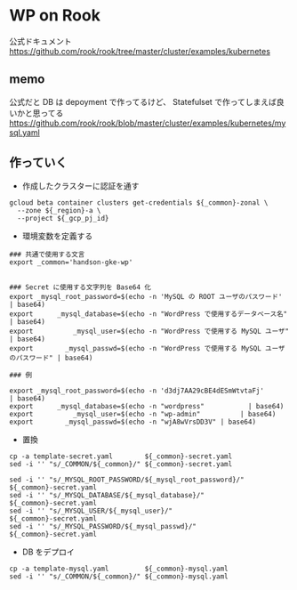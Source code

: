 # WP on Rook


公式ドキュメント
https://github.com/rook/rook/tree/master/cluster/examples/kubernetes


## memo

公式だと DB は depoyment で作ってるけど、 Statefulset で作ってしまえば良いかと思ってる
https://github.com/rook/rook/blob/master/cluster/examples/kubernetes/mysql.yaml



## 作っていく

+ 作成したクラスターに認証を通す

```
gcloud beta container clusters get-credentials ${_common}-zonal \
  --zone ${_region}-a \
  --project ${_gcp_pj_id}
```

+ 環境変数を定義する

```
### 共通で使用する文言
export _common='handson-gke-wp'


### Secret に使用する文字列を Base64 化
export _mysql_root_password=$(echo -n 'MySQL の ROOT ユーザのパスワード'            | base64)
export      _mysql_database=$(echo -n "WordPress で使用するデータベース名"           | base64)
export          _mysql_user=$(echo -n "WordPress で使用する MySQL ユーザ"          | base64)
export        _mysql_passwd=$(echo -n "WordPress で使用する MySQL ユーザのパスワード" | base64)
```

```
### 例

export _mysql_root_password=$(echo -n 'd3dj7AA29cBE4dESmWtvtaFj'            | base64)
export      _mysql_database=$(echo -n "wordpress"           | base64)
export          _mysql_user=$(echo -n "wp-admin"          | base64)
export        _mysql_passwd=$(echo -n "wjA8wVrsDD3V" | base64)
```

+ 置換

```
cp -a template-secret.yaml        ${_common}-secret.yaml
sed -i '' "s/_COMMON/${_common}/" ${_common}-secret.yaml

sed -i '' "s/_MYSQL_ROOT_PASSWORD/${_mysql_root_password}/" ${_common}-secret.yaml
sed -i '' "s/_MYSQL_DATABASE/${_mysql_database}/"           ${_common}-secret.yaml
sed -i '' "s/_MYSQL_USER/${_mysql_user}/"                   ${_common}-secret.yaml
sed -i '' "s/_MYSQL_PASSWORD/${_mysql_passwd}/"             ${_common}-secret.yaml
```

+ DB をデプロイ

```
cp -a template-mysql.yaml         ${_common}-mysql.yaml
sed -i '' "s/_COMMON/${_common}/" ${_common}-mysql.yaml
```